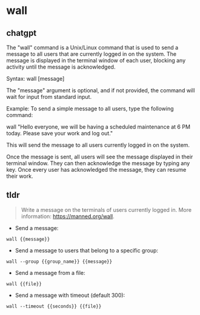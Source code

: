 # wall 
## chatgpt 
The "wall" command is a Unix/Linux command that is used to send a message to all users that are currently logged in on the system. The message is displayed in the terminal window of each user, blocking any activity until the message is acknowledged.

Syntax:
wall [message]

The "message" argument is optional, and if not provided, the command will wait for input from standard input.

Example:
To send a simple message to all users, type the following command:

wall "Hello everyone, we will be having a scheduled maintenance at 6 PM today. Please save your work and log out."

This will send the message to all users currently logged in on the system.

Once the message is sent, all users will see the message displayed in their terminal window. They can then acknowledge the message by typing any key. Once every user has acknowledged the message, they can resume their work. 

## tldr 
 
> Write a message on the terminals of users currently logged in.
> More information: <https://manned.org/wall>.

- Send a message:

`wall {{message}}`

- Send a message to users that belong to a specific group:

`wall --group {{group_name}} {{message}}`

- Send a message from a file:

`wall {{file}}`

- Send a message with timeout (default 300):

`wall --timeout {{seconds}} {{file}}`
